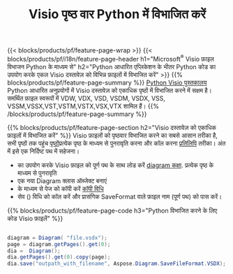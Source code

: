 ﻿---
title: Visio पृष्ठ वार Python में विभाजित करें
url: /hi/python-java/splitter/
description: Python स्रोत कोड जो बताते हैं कि Microsoft Visio फ़ाइलों को Python अनुप्रयोगों में एकाधिक फ़ाइलों में कैसे विभाजित किया जाए
---
{{< blocks/products/pf/feature-page-wrap >}}
{{< blocks/products/pf/i18n/feature-page-header h1="Microsoft<sup>&reg;</sup> Visio फ़ाइल विभाजन Python के माध्यम से" h2="Python आधारित एप्लिकेशन के भीतर Python कोड का उपयोग करके एकल Visio दस्तावेज़ को विभिन्न फ़ाइलों में विभाजित करें" >}}
{{% blocks/products/pf/feature-page-summary %}}
[Python Visio पुस्तकालय](/diagram/python-java/) Python आधारित अनुप्रयोगों में Visio दस्तावेज़ को एकाधिक पृष्ठों में विभाजित करने में सक्षम है। समर्थित फ़ाइल स्वरूपों में VDW, VDX, VSD, VSDM, VSDX, VSS, VSSM,VSSX,VST,VSTM,VSTX,VSX,VTX शामिल हैं।
{{% /blocks/products/pf/feature-page-summary %}}

{{% blocks/products/pf/feature-page-section h2="Visio दस्तावेज़ को एकाधिक फ़ाइलों में विभाजित करें" %}}
Visio फ़ाइलों को पृष्ठवार विभाजित करने का सबसे आसान तरीका है, सभी पृष्ठों तक पहुंच [पृष्ठों](https://reference.aspose.com/diagram/python-java/asposediagram.api/diagram#Pages)प्रत्येक पृष्ठ के माध्यम से पुनरावृति करना और कॉल करना [प्रतिलिपि](https://reference.aspose.com/diagram/python-java/asposediagram.api/page#copy(com.aspose.diagram.Page)) तरीका। अंत में इसे एक निर्दिष्ट पथ में सहेजना। 

+ का उपयोग करके Visio फ़ाइल को पूर्ण पथ के साथ लोड करें [diagram कक्षा](https://reference.aspose.com/diagram/python-java/asposediagram.api/diagram).
प्रत्येक पृष्ठ के माध्यम से पुनरावृति
+ एक नया Diagram क्लास ऑब्जेक्ट बनाएं
+ के माध्यम से पेज को कॉपी करें [कॉपी विधि](https://reference.aspose.com/diagram/python-java/asposediagram.api/page#copy(com.aspose.diagram.Page))
+ सेव () विधि को कॉल करें और प्रासंगिक SaveFormat वाले फ़ाइल नाम (पूर्ण पथ) को पास करें।

{{% blocks/products/pf/feature-page-code h3="Python विभाजित करने के लिए कोड Visio फ़ाइलें" %}}

```cs

diagram = Diagram( "file.vsdx");
page = diagram.getPages().get(0);
dia =  Diagram();
dia.getPages().get(0).copy(page);
dia.save("outpath_with_filename", Aspose.Diagram.SaveFileFormat.VSDX);  


```
